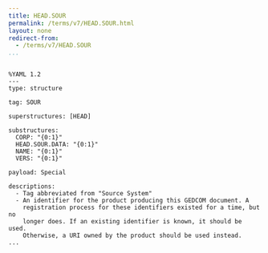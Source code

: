 ```yaml
---
title: HEAD.SOUR
permalink: /terms/v7/HEAD.SOUR.html
layout: none
redirect-from:
  - /terms/v7/HEAD.SOUR
...
```


```

%YAML 1.2
---
type: structure

tag: SOUR

superstructures: [HEAD]

substructures:
  CORP: "{0:1}"
  HEAD.SOUR.DATA: "{0:1}"
  NAME: "{0:1}"
  VERS: "{0:1}"

payload: Special

descriptions:
  - Tag abbreviated from "Source System"
  - An identifier for the product producing this GEDCOM document. A
    registration process for these identifiers existed for a time, but no
    longer does. If an existing identifier is known, it should be used.
    Otherwise, a URI owned by the product should be used instead.
...

```